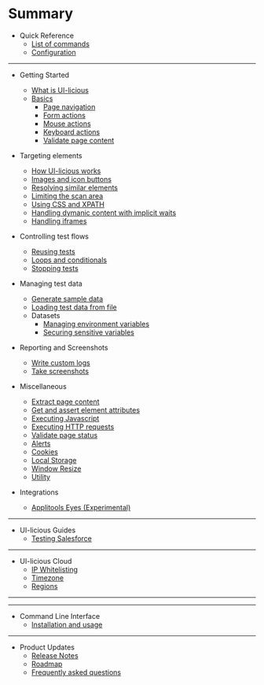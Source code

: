 # Summary

* Quick Reference
	* [List of commands](scripting/list_of_commands.md)
	* [Configuration](scripting/config.md)

---

* Getting Started
    * [What is UI-licious](README.md)
	* [Basics](scripting/basic_commands.md)
		* [Page navigation](scripting/navigation.md)
		* [Form actions](scripting/form_input.md)
		* [Mouse actions](scripting/mouse.md)
		* [Keyboard actions](scripting/keyboard.md)
		* [Validate page content](scripting/assertion.md)
	
* Targeting elements
	* [How UI-licious works](concepts/targeting.md#how-ui-licious-works)
	* [Images and icon buttons](concepts/targeting.md#targeting-graphical-elements)
	* [Resolving similar elements](concepts/targeting.md#resolving-similar-elements)
	* [Limiting the scan area](concepts/targeting.md#limiting-the-scan-area)
	* [Using CSS and XPATH](concepts/targeting.md#using-css--xpath-selectors)
	* [Handling dymanic content with implicit waits](todo.md)
	* [Handling iframes](scripting/ui_context.md#handling-iframes)

* Controlling test flows
	* [Reusing tests](scripting/sequence.md#testrun)
	* [Loops and conditionals](scripting/javascript.md)
	* [Stopping tests](scripting/sequence.md#teststop)

* Managing test data
	* [Generate sample data](scripting/sample.md)
	* [Loading test data from file](scripting/load_data_from_file.md)
	* Datasets
		* [Managing environment variables](scripting/datasets.md)
		* [Securing sensitive variables](scripting/datasets.md#securing-sensitive-test-data)

* Reporting and Screenshots
	* [Write custom logs](scripting/logging.md)
	* [Take screenshots](scripting/screenshot.md)

* Miscellaneous 
	* [Extract page content](scripting/extract.md)
	* [Get and assert element attributes](scripting/element_commands.md)
	* [Executing Javascript](scripting/executing-javascript.md)
	* [Executing HTTP requests](scripting/ui_http_commands.md)
	* [Validate page status](scripting/http_status_code_assertion.md)
	* [Alerts](scripting/alerts.md)
	* [Cookies](scripting/cookies.md)
	* [Local Storage](scripting/local_storage_commands.md)
	* [Window Resize](scripting/window_resize.md)
	* [Utility](scripting/utility.md)

* Integrations
	* [Applitools Eyes (Experimental)](integration/applitools.md)

---

* UI-licious Guides
	* [Testing Salesforce](guides/salesforce/getting_started.md)

---

* UI-licious Cloud
	* [IP Whitelisting](grid/ip_whitelisting.md)
	* [Timezone](grid/timezone.md)
	* [Regions](todos.md)

---

<!-- * UI-licious Studio -->
<!-- 	* [Basics](administration/web-studio-navigation.md) -->
<!-- 	* Spaces -->
<!-- 		* [Rename a space](administration/space-rename.md) -->
<!-- 		* [Creating a project](administration/project-administration.md) -->
<!-- 		* [Renaming a project](administration/project-rename.md) -->
<!-- 		* [Inviting team members](administration/space-administration.md) -->

<!-- * UI-licious Studio (Self-hosted) -->
<!-- 	* Creating users -->
<!-- 		* [Self-serve](administration/on-prem-signup.md) -->
<!-- 		* [Creation by Admin](administration/admin-signup.md) -->
    
---

* Command Line Interface
	* [Installation and usage](https://github.com/uilicious/uilicious-cli)

---

* Product Updates
	* [Release Notes](release_notes.md)
    * [Roadmap](https://trello.com/b/G80eoZU3)
	* [Frequently asked questions](faqs.md)

